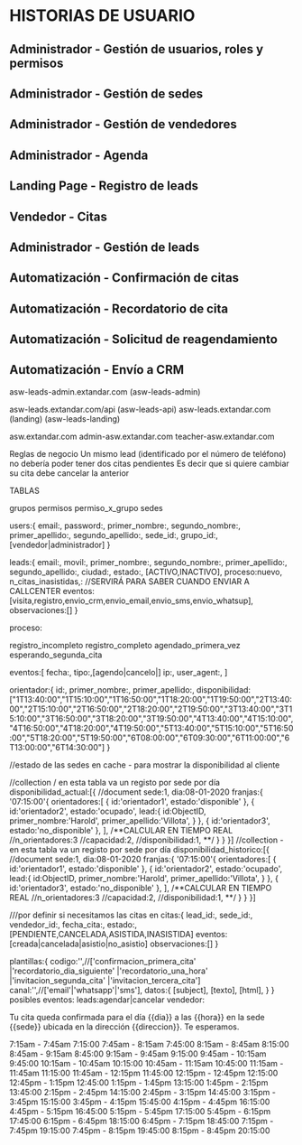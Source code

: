 # HISTORIAS DE USUARIO
## Administrador - Gestión de usuarios, roles y permisos
## Administrador - Gestión de sedes
## Administrador - Gestión de vendedores
## Administrador - Agenda
## Landing Page - Registro de leads
## Vendedor - Citas
## Administrador - Gestión de leads
## Automatización - Confirmación de citas
## Automatización - Recordatorio de cita
## Automatización - Solicitud de reagendamiento
## Automatización - Envío a CRM

asw-leads-admin.extandar.com (asw-leads-admin)

asw-leads.extandar.com/api (asw-leads-api)
asw-leads.extandar.com (landing) (asw-leads-landing)

asw.extandar.com
admin-asw.extandar.com
teacher-asw.extandar.com

Reglas de negocio
Un mismo lead (identificado por el número de teléfono) no debería poder tener dos citas pendientes
Es decir que si quiere cambiar su cita debe cancelar la anterior

TABLAS

grupos
permisos
permiso_x_grupo
sedes

users:{
	email:,
	password:,
	primer_nombre:,
	segundo_nombre:,
	primer_apellido:,
	segundo_apellido:,
	sede_id:,
	grupo_id:,[vendedor|administrador]
}

leads:{
	email:,
	movil:,
	primer_nombre:,
	segundo_nombre:,
	primer_apellido:,
	segundo_apellido:,
	ciudad:,
	estado:, [ACTIVO,INACTIVO],
	proceso:nuevo,
	n_citas_inasistidas,: //SERVIRÁ PARA SABER CUANDO ENVIAR A CALLCENTER
	eventos:[visita,registro,envio_crm,envio_email,envio_sms,envio_whatsup],
	observaciones:[]
}

proceso:

registro_incompleto
registro_completo
agendado_primera_vez
esperando_segunda_cita


eventos:[
	fecha:,
	tipo:,[agendo|cancelo|]
	ip:,
	user_agent:,
]

orientador:{
	id:,
	primer_nombre:,
	primer_apellido:,
	disponibilidad:["1T13:40:00","1T15:10:00","1T16:50:00","1T18:20:00","1T19:50:00","2T13:40:00","2T15:10:00","2T16:50:00","2T18:20:00","2T19:50:00","3T13:40:00","3T15:10:00","3T16:50:00","3T18:20:00","3T19:50:00","4T13:40:00","4T15:10:00","4T16:50:00","4T18:20:00","4T19:50:00","5T13:40:00","5T15:10:00","5T16:50:00","5T18:20:00","5T19:50:00","6T08:00:00","6T09:30:00","6T11:00:00","6T13:00:00","6T14:30:00"]
}

//estado de las sedes en cache - para mostrar la disponibilidad al cliente

//collection / en esta tabla va un registo por sede por día
disponibilidad_actual:[{
//document
	sede:1,
	dia:08-01-2020
	franjas:{
		'07:15:00'{
			orientadores:[
				{
					id:'orientador1',
					estado:'disponible'
				},
				{
					id:'orientador2',
					estado:'ocupado',
					lead:{
						id:ObjectID,
						primer_nombre:'Harold',
						primer_apellido:'Villota',
					}
				},
				{
					id:'orientador3',
					estado:'no_disponible'
				},
			],
			/**CALCULAR EN TIEMPO REAL
			//n_orientadores:3
			//capacidad:2,
			//disponibilidad:1,
			**/
		}
	}
}]
//collection - en esta tabla va un registo por sede por día
disponibilidad_historico:[{
//document
	sede:1,
	dia:08-01-2020
	franjas:{
			'07:15:00'{
				orientadores:[
					{
						id:'orientador1',
						estado:'disponible'
					},
					{
						id:'orientador2',
						estado:'ocupado',
						lead:{
							id:ObjectID,
							primer_nombre:'Harold',
							primer_apellido:'Villota',
						}
					},
					{
						id:'orientador3',
						estado:'no_disponible'
					},
				],
				/**CALCULAR EN TIEMPO REAL
				//n_orientadores:3
				//capacidad:2,
				//disponibilidad:1,
				**/
			}
		}
}]


///por definir si necesitamos las citas en 
citas:{
	lead_id:,
	sede_id:,
	vendedor_id:,
	fecha_cita:,
	estado:,[PENDIENTE,CANCELADA,ASISTIDA,INASISTIDA]
	eventos:[creada|cancelada|asistio|no_asistio]
	observaciones:[]
}

plantillas:{
	codigo:'',//['confirmacion_primera_cita'
				|'recordatorio_dia_siguiente'
				|'recordatorio_una_hora'
				|'invitacion_segunda_cita'
				|'invitacion_tercera_cita']
	canal:'',//['email'|'whatsapp'|'sms'],
	datos:{
		[subject],
		[texto],
		[html],
	}
}
posibles eventos: 
leads:agendar|cancelar
vendedor:


Tu cita queda confirmada para el día {{dia}} a las {{hora}} en la sede {{sede}} ubicada en la dirección {{direccion}}. Te esperamos.


 7:15am - 7:45am		7:15:00
 7:45am - 8:15am		7:45:00
 8:15am - 8:45am		8:15:00
 8:45am - 9:15am		8:45:00
 9:15am - 9:45am		9:15:00
 9:45am - 10:15am		9:45:00
 10:15am - 10:45am		10:15:00
 10:45am - 11:15am		10:45:00
 11:15am - 11:45am		11:15:00
 11:45am - 12:15pm		11:45:00
 12:15pm - 12:45pm		12:15:00
 12:45pm - 1:15pm		12:45:00
 1:15pm - 1:45pm		13:15:00
 1:45pm - 2:15pm		13:45:00
 2:15pm - 2:45pm		14:15:00
 2:45pm - 3:15pm		14:45:00
 3:15pm - 3:45pm		15:15:00
 3:45pm - 4:15pm		15:45:00
 4:15pm - 4:45pm		16:15:00
 4:45pm - 5:15pm		16:45:00
 5:15pm - 5:45pm		17:15:00
 5:45pm - 6:15pm		17:45:00
 6:15pm - 6:45pm		18:15:00
 6:45pm - 7:15pm		18:45:00
 7:15pm - 7:45pm		19:15:00
 7:45pm - 8:15pm		19:45:00
 8:15pm - 8:45pm		20:15:00


 

